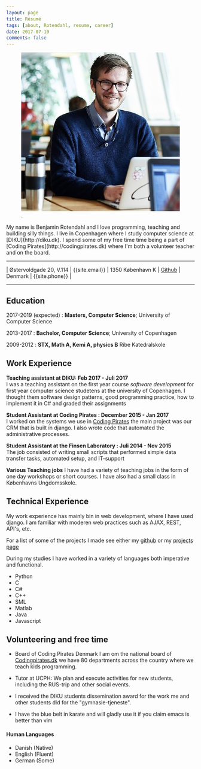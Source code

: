 ```yaml
---
layout: page
title: Résumé
tags: [about, Rotendahl, resume, career]
date: 2017-07-10
comments: false
---
```


<figure>
	<a href="/assets/img/mig.png"><img src="/assets/img/mig.png"></a>
	<figcaption><a href="/assets/img/mig.png" title="Benjamin Rotendahl"></a>.</figcaption>
</figure>
My name is Benjamin Rotendahl and I love programming, teaching and building
silly things. I live in Copenhagen where I study computer science at [DIKU](http://diku.dk). I spend some of my free time time being a part of [Coding Pirates](http://codingpirates.dk) where I'm both a volunteer
teacher and on the board.

---

| Østervoldgade 20, V.114 | {{site.email}}
| 1350 København K | [Github](https://github.com/rotendahl)
| Denmark | {{site.phone}} |

---

## Education

2017-2019 (expected)
: **Masters, Computer Science**;
University of Computer Science

2013-2017
: **Bachelor, Computer Science**;
University of Copenhagen

2009-2012
: **STX, Math A, Kemi A, physics B**
Ribe Katedralskole

## Work Experience

**Teaching assistant at DIKU: Feb 2017 - Juli 2017** <br>
I was a teaching assistant on the first year course _software development_ for
first year computer science studetens at the university of Copenhagen.
I thought them software design patterns, good programming practice, how to
implement it in C# and graded their assignments

**Student Assistant at Coding Pirates : December 2015 - Jan 2017** <br>
I worked on the systems we use in [Coding Pirates](http://codingpirates.dk) the
main project was our CRM that is built in django.
I also wrote code that automated the administrative processes.

**Student Assistant at the Finsen Laboratory : Juli 2014 - Nov 2015** <br>
The job consisted of writing small scripts that performed simple data transfer
tasks, automated setup, and IT-support

**Various Teaching jobs**
I have had a variety of teaching jobs in the form of one day workshops or short
courses. I have also had a small class in Københavns Ungdomsskole.

## Technical Experience

My work experience has mainly bin in web development, where I have used django.
I am familiar with moderen web practices such as AJAX, REST, API's, etc.

For a list of some of the projects I made see either my
[github](https://github.com/rotendahl) or my [projects page](http://rotendahl.dk/projects/)

During my studies I have worked in a variety of languages both imperative and
functional.

-   Python
-   C
-   C#
-   C++
-   SML
-   Matlab
-   Java
-   Javascript

## Volunteering and free time

-   Board of Coding Pirates Denmark
    I am om the national board of [Codingpirates.dk](http://codingpirates.dk)
    we have 80 departments across the country where we teach kids programming.

-   Tutor at UCPH:
    We plan and execute activities for new students, including the RUS-trip and
    other social events.

-   I received the DIKU students dissemination award for the work me and other students did for the "gymnasie-tjeneste".

-   I have the blue belt in karate and will gladly use it if you claim emacs is better than vim

#### Human Languages

-   Danish (Native)
-   English (Fluent)
-   German (Some)
